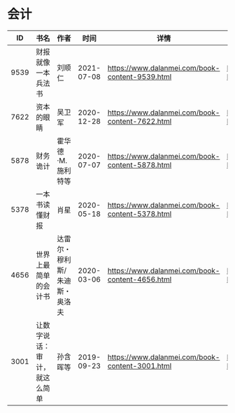 # 会计

| ID | 书名 | 作者 | 时间 | 详情 | 下载页面 | EPUB下载链接 | MOBI下载链接 | AZW3下载链接 |
| --- | --- | --- | --- | --- | --- | --- | --- | --- |
| 9539 | 财报就像一本兵法书 | 刘顺仁 | 2021-07-08 | https://www.dalanmei.com/book-content-9539.html | https://www.dalanmei.com/download-book-9539.html | http://ct.dalanmei.com/f/31084289-571729071-eade69 | http://ct.dalanmei.com/f/31084289-572084371-6ef78a | http://ct.dalanmei.com/f/31084289-572112241-f152ce |
| 7622 | 资本的眼睛 | 吴卫军 | 2020-12-28 | https://www.dalanmei.com/book-content-7622.html | https://www.dalanmei.com/download-book-7622.html | http://ct.dalanmei.com/f/31084289-571642824-d6b260 | http://ct.dalanmei.com/f/31084289-572120424-1e47d6 | http://ct.dalanmei.com/f/31084289-572180750-a02791 |
| 5878 | 财务诡计 | 霍华德·M.施利特等 | 2020-07-07 | https://www.dalanmei.com/book-content-5878.html | https://www.dalanmei.com/download-book-5878.html | http://ct.dalanmei.com/f/31084289-571616187-518fc5 | http://ct.dalanmei.com/f/31084289-571732741-6de941 | http://ct.dalanmei.com/f/31084289-571912611-b8ae12 |
| 5378 | 一本书读懂财报 | 肖星 | 2020-05-18 | https://www.dalanmei.com/book-content-5378.html | https://www.dalanmei.com/download-book-5378.html | http://ct.dalanmei.com/f/31084289-571497487-e90564 | http://ct.dalanmei.com/f/31084289-571774733-1fa6ea | http://ct.dalanmei.com/f/31084289-571919204-0f9335 |
| 4656 | 世界上最简单的会计书 | 达雷尔・穆利斯/朱迪斯・奥洛夫 | 2020-03-06 | https://www.dalanmei.com/book-content-4656.html | https://www.dalanmei.com/download-book-4656.html | http://ct.dalanmei.com/f/31084289-571593645-cd7fa2 | http://ct.dalanmei.com/f/31084289-572131111-4bf2c8 | http://ct.dalanmei.com/f/31084289-571986729-7e9426 |
| 3001 | 让数字说话：审计，就这么简单 | 孙含晖等 | 2019-09-23 | https://www.dalanmei.com/book-content-3001.html | https://www.dalanmei.com/download-book-3001.html | http://ct.dalanmei.com/f/31084289-571561005-3c2379 | http://ct.dalanmei.com/f/31084289-571986649-19bd6d | http://ct.dalanmei.com/f/31084289-572078741-75dbdd |
